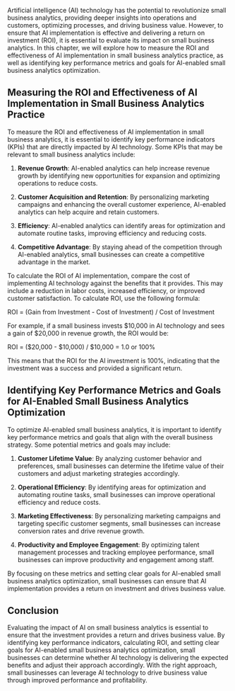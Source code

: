 
Artificial intelligence (AI) technology has the potential to revolutionize small business analytics, providing deeper insights into operations and customers, optimizing processes, and driving business value. However, to ensure that AI implementation is effective and delivering a return on investment (ROI), it is essential to evaluate its impact on small business analytics. In this chapter, we will explore how to measure the ROI and effectiveness of AI implementation in small business analytics practice, as well as identifying key performance metrics and goals for AI-enabled small business analytics optimization.

Measuring the ROI and Effectiveness of AI Implementation in Small Business Analytics Practice
---------------------------------------------------------------------------------------------

To measure the ROI and effectiveness of AI implementation in small business analytics, it is essential to identify key performance indicators (KPIs) that are directly impacted by AI technology. Some KPIs that may be relevant to small business analytics include:

1. **Revenue Growth**: AI-enabled analytics can help increase revenue growth by identifying new opportunities for expansion and optimizing operations to reduce costs.

2. **Customer Acquisition and Retention**: By personalizing marketing campaigns and enhancing the overall customer experience, AI-enabled analytics can help acquire and retain customers.

3. **Efficiency**: AI-enabled analytics can identify areas for optimization and automate routine tasks, improving efficiency and reducing costs.

4. **Competitive Advantage**: By staying ahead of the competition through AI-enabled analytics, small businesses can create a competitive advantage in the market.

To calculate the ROI of AI implementation, compare the cost of implementing AI technology against the benefits that it provides. This may include a reduction in labor costs, increased efficiency, or improved customer satisfaction. To calculate ROI, use the following formula:

ROI = (Gain from Investment - Cost of Investment) / Cost of Investment

For example, if a small business invests $10,000 in AI technology and sees a gain of $20,000 in revenue growth, the ROI would be:

ROI = ($20,000 - $10,000) / $10,000 = 1.0 or 100%

This means that the ROI for the AI investment is 100%, indicating that the investment was a success and provided a significant return.

Identifying Key Performance Metrics and Goals for AI-Enabled Small Business Analytics Optimization
--------------------------------------------------------------------------------------------------

To optimize AI-enabled small business analytics, it is important to identify key performance metrics and goals that align with the overall business strategy. Some potential metrics and goals may include:

1. **Customer Lifetime Value**: By analyzing customer behavior and preferences, small businesses can determine the lifetime value of their customers and adjust marketing strategies accordingly.

2. **Operational Efficiency**: By identifying areas for optimization and automating routine tasks, small businesses can improve operational efficiency and reduce costs.

3. **Marketing Effectiveness**: By personalizing marketing campaigns and targeting specific customer segments, small businesses can increase conversion rates and drive revenue growth.

4. **Productivity and Employee Engagement**: By optimizing talent management processes and tracking employee performance, small businesses can improve productivity and engagement among staff.

By focusing on these metrics and setting clear goals for AI-enabled small business analytics optimization, small businesses can ensure that AI implementation provides a return on investment and drives business value.

Conclusion
----------

Evaluating the impact of AI on small business analytics is essential to ensure that the investment provides a return and drives business value. By identifying key performance indicators, calculating ROI, and setting clear goals for AI-enabled small business analytics optimization, small businesses can determine whether AI technology is delivering the expected benefits and adjust their approach accordingly. With the right approach, small businesses can leverage AI technology to drive business value through improved performance and profitability.
